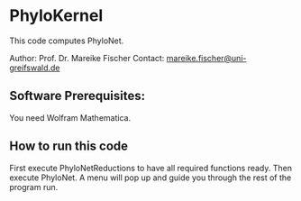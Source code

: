 # PhyloKernel

This code computes PhyloNet.

Author: Prof. Dr. Mareike Fischer
Contact: mareike.fischer@uni-greifswald.de

## Software Prerequisites:

You need Wolfram Mathematica.

## How to run this code

First execute PhyloNetReductions to have all required functions ready. Then execute PhyloNet. A menu will pop up and guide you through the rest of the program run. 
